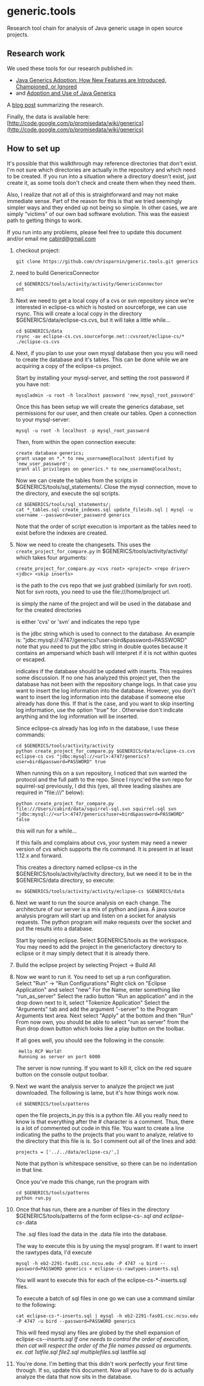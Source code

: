 generic.tools
=============

Research tool chain for analysis of Java generic usage in open source projects.

## Research work

We used these tools for our research published in:
- [Java Generics Adoption: How New Features are Introduced, Championed, or Ignored](http://research.microsoft.com/apps/pubs/default.aspx?id=146635)
- and [Adoption and Use of Java Generics](http://www.cc.gatech.edu/~vector/papers/generics2.pdf)

A [blog post](http://blog.ninlabs.com/2011/03/java-generics-adoption-how-new-features-are-introduced-championed-or-ignored/) summarizing the research.

Finally, the data is available here:
[http://code.google.com/p/promisedata/wiki/generics](http://code.google.com/p/promisedata/wiki/generics)

## How to set up

It's possible that this walkthrough may reference directories that don't
exist.  I'm not sure which directories are actually in the repository
and which need to be created.  If you run into a situation where a
directory doesn't exist, just create it, as some tools don't check
and create them when they need them.

Also, I realize that not all of this is straightforward and may not make
immediate sense.  Part of the reason for this is that we tried seemingly
simpler ways and they ended up not being so simple.  In other cases, we
are simply "victims" of our own bad software evolution.  This was the
easiest path to getting things to work.

If you run into any problems, please feel free to update this document
and/or email me cabird@gmail.com

1. checkout project:

       git clone https://github.com/chrisparnin/generic.tools.git generics

2. need to build GenericsConnector
	
       cd $GENERICS/tools/activity/activity/GenericsConnector
       ant

3. Next we need to get a local copy of a cvs or svn repository
   since we're interested in eclipse-cs which is hosted on sourceforge,
   we can use rsync.  This will create a local copy in the directory
   $GENERICS/data/eclipse-cs.cvs, but it will take a little while...

       cd $GENERICS/data
       rsync -av eclipse-cs.cvs.sourceforge.net::cvsroot/eclipse-cs/* ./eclipse-cs.cvs
   
4. Next, if you plan to use your own mysql database then you you will need to create
   the database and it's tables.  This can be done while we are acquiring a copy of 
   the eclipse-cs project.
   
   Start by installing your mysql-server, and setting the root password if you have not:
   
       mysqladmin -u root -h localhost password 'new_mysql_root_password'
   
   Once this has been setup we will create the generics database, set permissions for
   our user, and then create our tables.  Open a connection to your mysql-server:
   
       mysql -u root -h localhost -p mysql_root_password
   
   Then, from within the open connection execute:
   
       create database generics;
       grant usage on *.* to new_username@localhost identified by 'new_user_password';
       grant all privileges on generics.* to new_username@localhost;
   
   Now we can create the tables from the scripts in $GENERICS/tools/sql_statements/.
   Close the mysql connection, move to the directory, and execute the sql scripts.
   
       cd $GENERICS/tools/sql_statements/;
       cat *_tables.sql create_indexes.sql update_fileids.sql | mysql -u username --password=user_password generics
   
   Note that the order of script execution is important as the tables need to exist
   before the indexes are created.

5. Now we need to create the changesets.  This uses the
   `create_project_for_compare.py` in $GENERICS/tools/activity/activity/ which takes four arguments:

       create_project_for_compare.py <cvs root> <project> <repo driver> <jdbc> <skip inserts>

   <cvs root> is the path to the cvs repo that we just grabbed (similarly
   for svn root).  Not for svn roots, you need to use the file:///home/project url.

   <project> is simply the name of the project and will be used in the
   database and for the created directories

   <repo driver> is either 'cvs' or 'svn' and indicates the repo type

   <jdbc> is the jdbc string which is used to connect to the database.
   An example is:
     "jdbc:mysql://<url>:4747/generics?user=bird&password=PASSWORD"
   note that you need to put the jdbc string in double quotes because
   it contains an ampersand which bash will interpret if it is not within
   quotes or escaped.

   <skip inserts> indicates if the database should be updated with inserts.  This requires
   some discussion.  If no one has analyzed this project yet, then the database has not been
   with the repository change logs.  In that case you want to insert the log information into
   the database.  However, you don't want to insert the log information into the database
   if someone else already has done this.  If that is the case, and you want to skip inserting
   log information, use the option "true" for <skip inserts>.  Otherwise don't indicate anything
   and the log information will be inserted.

   Since eclipse-cs already has log info in the database, I use these commands:

       cd $GENERICS/tools/activity/activity
       python create_project_for_compare.py $GENERICS/data/eclipse-cs.cvs eclipse-cs cvs "jdbc:mysql://<url>:4747/generics?user=bird&password=PASSWORD" true

   When running this on a svn repository, I noticed that svn wanted the
   protocol and the full path to the repo.  Since I rsync'ed the svn repo for
   squirrel-sql previously, I did this (yes, all three leading slashes are
   required in "file:///" below):
   
       python create_project_for_compare.py file:///Users/cabird/data/squirrel-sql.svn squirrel-sql svn "jdbc:mysql://<url>:4747/generics?user=bird&password=PASSWORD" false


   this will run for a while...
   
   If this fails and complains about cvs, your system may need a newer version of cvs
   which supports the rls command.  It is present in at least 1.12.x and forward.

   This creates a directory named eclipse-cs in the $GENERICS/tools/activity/activity directory,
   but we need it to be in the $GENERICS/data directory, so execute:

       mv $GENERICS/tools/activity/activity/eclipse-cs $GENERICS/data

6. Next we want to run the source analysis on each change.  The architecture of our server is
   a mix of python and java.  A java source analysis program will start up and listen on a socket
   for analysis requests.  The python program will make requests over the socket and put the results
   into a database.

   Start by opening eclipse.  Select $GENERICS/tools as the workspace.
   You may need to add the project in the genericfactory directory to eclipse or it may 
   simply detect that it is already there.

7. Build the eclipse project by selecting Project -> Build All

8. Now we want to run it.  You need to set up a run configuration.  
   Select "Run" -> "Run Configurations"
   Right click on "Eclipse Application" and select "new"
   For the Name, enter something like "run_as_server"
   Select the radio button "Run an application" and in the drop down next to it, select
     "Tokenize Application"
   Select the "Arguments" tab and add the argument "-server" to the Program Arguments
   text area.
   Next select "Apply" at the bottom and then "Run"
   From now own, you should be able to select "run as server" from the Run drop down button
   which looks like a play button on the toolbar.

   If all goes well, you should see the following in the console:

        Hello RCP World!
        Running as server on port 6000
   
   The server is now running.  If you want to kill it, click on the red square button on the 
   console output toolbar.

9. Next we want the analysis server to analyze the project we just downloaded.
   The following is lame, but it's how things work now.

       cd $GENERICS/tools/patterns

   open the file projects_in.py this is a python file.  All you really need to know is that everything after the #
   character is a comment.  Thus, there is a lot of commented out code in this file.
   You want to create a line indicating the paths to the projects that you want to analyze,
   relative to the directory that this file is is.  So I comment out all of the lines and add:

       projects = ['../../data/eclipse-cs/',]

   Note that python is whitespace sensitive, so there can be no indentation in that line.

   Once you've made this change, run the program with
  
       cd $GENERICS/tools/patterns
       python run.py

10. Once that has run, there are a number of files in the directory $GENERICS/tools/patterns
    of the form eclipse-cs-*.sql and eclipse-cs-*.data

    The .sql files load the data in the .data file into the database.

    The way to execute this is by using the mysql program.  If I want to insert the rawtypes
    data, I'd execute

        mysql -h eb2-2291-fas01.csc.ncsu.edu -P 4747 -u bird --password=PASSWORD generics < eclipse-cs-rawtypes-inserts.sql

    You will want to execute this for each of the eclipse-cs-*-inserts.sql files.
    
    To execute a batch of sql files in one go we can use a command similar to the following:
    
        cat eclipse-cs-*-inserts.sql | mysql -h eb2-2291-fas01.csc.ncsu.edu -P 4747 -u bird --password=PASSWORD generics
     
    This will feed mysql any files are globed by the shell expansion of eclipse-cs-*-inserts.sql
    If one needs to control the order of execution, then cat will respect the order of the 
    file names passed as arguments. ex. cat 1stfile.sql file2.sql multiplefiles*.sql lastfile.sql

11. You're done.  I'm betting that this didn't work perfectly your first time through.  If so, 
    update this document.  Now all you have to do is actually analyze the data that 
    now sits in the database.
   
